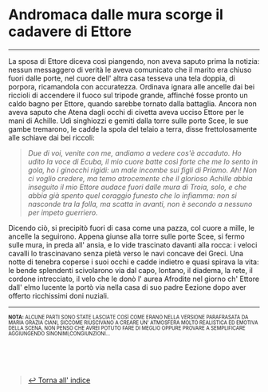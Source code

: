  # Andromaca dalle mura scorge il cadavere di Ettore
---
La sposa di Ettore diceva così piangendo, non aveva saputo prima la notizia: nessun messaggero di verità le aveva comunicato che il marito era chiuso fuori dalle porte, nel cuore dell' altra casa tesseva una tela doppia, di porpora, ricamandola con accuratezza. Ordinava ignara alle ancelle dai bei riccioli di accendere il fuoco sul tripode grande, affinché fosse pronto un caldo bagno per Ettore, quando sarebbe tornato dalla battaglia. Ancora  non aveva saputo che Atena dagli occhi di civetta aveva ucciso Ettore per le mani di Achille. Udì singhiozzi  e gemiti dalla torre sulle porte Scee, le sue gambe tremarono, le cadde la spola del telaio a terra, disse frettolosamente alle schiave dai bei riccoli:

> *Due di voi, venite con me, andiamo a vedere cos'è accaduto. Ho udito la voce di Ecuba, il mio cuore batte così forte che me lo sento in gola, ho i ginocchi rigidi: un male incombe sui figli di Priamo. Ah! Non ci voglio credere, ma temo atrocemente che il glorioso Achille abbia inseguito il mio Ettore audace fuori dalle mura di Troia,  solo, e che abbia già spento quel coraggio funesto che lo infiamma: non si nasconde tra la folla, ma scatta in avanti, non è secondo a nessuno per impeto guerriero.*

Dicendo ciò, si precipitò fuori di casa come una pazza, col cuore a mille, le ancelle la seguirono. Appena giunse alla torre sulle porte Scee, si fermo sulle mura, in preda all' ansia, e lo vide trascinato davanti alla rocca: i veloci cavalli lo trascinavano senza pietà verso le navi concave dei Greci. Una notte di tenebra coperse i suoi occhi e cadde indietro e quasi spirava la vita: le bende splendenti scivolarono via dal capo, lontano, il diadema, la rete, il cordone intrecciato, il velo che le donò l' aurea Afrodite nel giorno ch' Ettore dall' elmo lucente la portò via nella casa di suo padre Eezione dopo aver offerto ricchissimi doni nuziali.

---

<sup><sub>**NOTA:** ALCUNE PARTI SONO STATE LASCIATE COSÌ COME ERANO NELLA VERSIONE PARAFRASATA DA MARIA GRAZIA CIANI, SICCOME RIUSCIVANO A CREARE UN' ATMOSFERA MOLTO REALISTICA ED EMOTIVA DELLA SCENA, NON PENSO CHE AVREI POTUTO FARE DI MEGLIO OPPURE PROVARE A SEMPLIFICARE AGGIUNGENDO SINONIMI,CONGIUNZIONI...</sub></sup>


<br><br><br>
> [↩️ Torna all' indice](../README.md)
